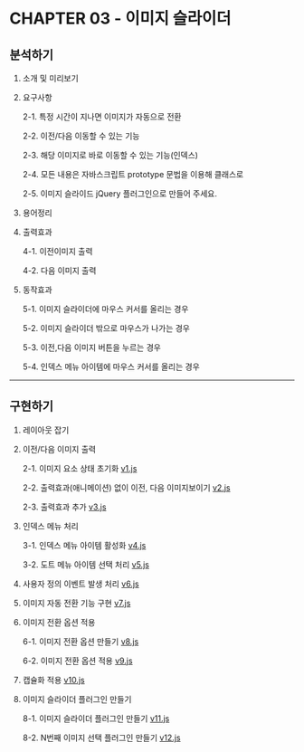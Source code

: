 # CHAPTER 03 - 이미지 슬라이더



## 분석하기

1. 소개 및 미리보기

2. 요구사항

   2-1. 특정 시간이 지나면 이미지가 자동으로 전환

   2-2. 이전/다음 이동할 수 있는 기능

   2-3. 해당 이미지로 바로 이동할 수 있는 기능(인덱스)

   2-4. 모든 내용은 자바스크립트 prototype 문법을 이용해 클래스로

   2-5. 이미지 슬라이드 jQuery 플러그인으로 만들어 주세요.

3. 용어정리

4. 출력효과 

   4-1. 이전이미지 출력

   4-2. 다음 이미지 출력

5. 동작효과

   5-1. 이미지 슬라이더에 마우스 커서를 올리는 경우

   5-2. 이미지 슬라이더 밖으로 마우스가 나가는 경우

   5-3. 이전,다음 이미지 버튼을 누르는 경우

   5-4. 인덱스 메뉴 아이템에 마우스 커서를 올리는 경우


------



## 구현하기

1. 레이아웃 잡기

2. 이전/다음 이미지 출력 

   2-1. 이미지 요소 상태 초기화 [v1.js](https://github.com/kimhyoyeong/K_hyo/blob/master/part07/c03/v1.js)

   2-2. 출력효과(애니메이션) 없이 이전, 다음 이미지보이기 [v2.js](https://github.com/kimhyoyeong/K_hyo/blob/master/part07/c03/v2.js)

   2-3. 출력효과 추가 [v3.js](https://github.com/kimhyoyeong/K_hyo/blob/master/part07/c03/v3.js)

3. 인덱스 메뉴 처리

   3-1. 인덱스 메뉴 아이템 활성화  [v4.js](https://github.com/kimhyoyeong/K_hyo/blob/master/part07/c03/v4.js)

   3-2. 도트 메뉴 아이템 선택 처리 [v5.js](https://github.com/kimhyoyeong/K_hyo/blob/master/part07/c03/v5.js)

4. 사용자 정의 이벤트 발생 처리 [v6.js](https://github.com/kimhyoyeong/K_hyo/blob/master/part07/c03/v6.js)

5. 이미지 자동 전환 기능 구현 [v7.js](https://github.com/kimhyoyeong/K_hyo/blob/master/part07/c03/v7.js)

6. 이미지 전환 옵션 적용

   6-1. 이미지 전환 옵션 만들기 [v8.js](https://github.com/kimhyoyeong/K_hyo/blob/master/part07/c03/v8.js)

   6-2. 이미지 전환 옵션 적용 [v9.js](https://github.com/kimhyoyeong/K_hyo/blob/master/part07/c03/v9.js)

7. 캡슐화 적용 [v10.js](https://github.com/kimhyoyeong/K_hyo/blob/master/part07/c03/v10.js)

8. 이미지 슬라이더 플러그인 만들기

   8-1. 이미지 슬라이더 플러그인 만들기 [v11.js](https://github.com/kimhyoyeong/K_hyo/blob/master/part07/c03/v11.js)

   8-2. N번째 이미지 선택 플러그인 만들기 [v12.js](https://github.com/kimhyoyeong/K_hyo/blob/master/part07/c03/v12.js)





